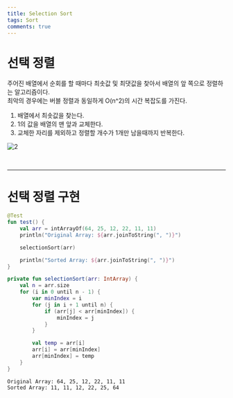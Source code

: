 ```yaml
---
title: Selection Sort
tags: Sort
comments: true
---
```


# 선택 정렬

주어진 배열에서 순회를 할 때마다 최솟값 및 최댓값을 찾아서 배열의 앞 쪽으로 정렬하는 알고리즘이다. <br>
최악의 경우에는 버블 정렬과 동일하게 O(n^2)의 시간 복잡도를 가진다.

1. 배열에서 최솟값을 찾는다.
2. 1의 값을 배열의 맨 앞과 교체한다.
3. 교체한 자리를 제외하고 정렬할 개수가 1개만 남을때까지 반복한다.

![2](https://github.com/MALLLAG/MALLLAG.github.io/assets/87420630/de8d356b-efe8-4eee-ac94-61d67ef05281)

<br>
<hr>


# 선택 정렬 구현

```kotlin
@Test
fun test() {
    val arr = intArrayOf(64, 25, 12, 22, 11, 11)
    println("Original Array: ${arr.joinToString(", ")}")

    selectionSort(arr)

    println("Sorted Array: ${arr.joinToString(", ")}")
}

private fun selectionSort(arr: IntArray) {
    val n = arr.size
    for (i in 0 until n - 1) {
        var minIndex = i
        for (j in i + 1 until n) {
            if (arr[j] < arr[minIndex]) {
                minIndex = j
            }
        }

        val temp = arr[i]
        arr[i] = arr[minIndex]
        arr[minIndex] = temp
    }
}
```

```
Original Array: 64, 25, 12, 22, 11, 11
Sorted Array: 11, 11, 12, 22, 25, 64
```
